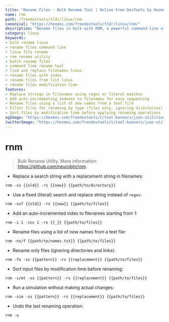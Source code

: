 ```yaml
---
title: "Rename Files - Bulk Rename Tool | Online Free DevTools by Hexmos"
name: rnm
path: /freedevtools/tldr/linux/rnm
canonical: "https://hexmos.com/freedevtools/tldr/linux/rnm/"
description: "Rename files in bulk with RNM, a powerful command-line utility. Automate file renaming tasks, search/replace strings, and add indexes. Free online tool, no registration required."
category: linux
keywords:
- bulk rename linux
- rename files command line
- linux file rename
- rnm rename utility
- batch rename files
- command line rename tool
- find and replace filenames linux
- rename files with index
- rename files from list linux
- rename files modification time
features:
- Replace strings in filenames using regex or literal matches
- Add auto-incrementing indexes to filenames for easy sequencing
- Rename files using a list of new names from a text file
- Filter files for renaming by type (files only, ignoring directories)
- Sort files by modification time before applying renaming operations
ogImage: "https://hexmos.com/freedevtools/t/tool-banners/json-utilities-banner.png"
twitterImage: "https://hexmos.com/freedevtools/t/tool-banners/json-utilities-banner.png"
---
```


# rnm

> Bulk Rename Utility.
> More information: <https://github.com/neurobin/rnm>.

- Replace a search string with a replacement string in filenames:

`rnm -ss {{old}} -rs {{new}} {{path/to/directory}}`

- Use a fixed (literal) search and replace string instead of `regex`:

`rnm -ssf {{old}} -rs {{new}} {{path/to/files}}`

- Add an auto-incremented index to filenames starting from 1:

`rnm -i 1 -inc 1 -rs {{_}} {{path/to/files}}`

- Rename files using a list of new names from a text file:

`rnm -ns/f {{path/to/names.txt}} {{path/to/files}}`

- Rename only files (ignoring directories and links):

`rnm -fo -ss {{pattern}} -rs {{replacement}} {{path/to/files}}`

- Sort input files by modification time before renaming:

`rnm -s/mt -ss {{pattern}} -rs {{replacement}} {{path/to/files}}`

- Run a simulation without making actual changes:

`rnm -sim -ss {{pattern}} -rs {{replacement}} {{path/to/files}}`

- Undo the last renaming operation:

`rnm -u`
